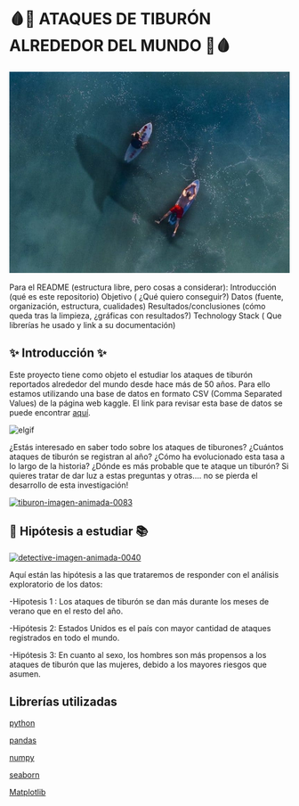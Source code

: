 # 🩸🦈 ATAQUES DE TIBURÓN ALREDEDOR DEL MUNDO 🦈🩸

![imagen](images/imagen3.jpg)

Para el README (estructura libre, pero cosas a considerar):
Introducción (qué es este repositorio)
Objetivo ( ¿Qué quiero conseguir?)
Datos (fuente, organización, estructura, cualidades)
Resultados/conclusiones (cómo queda tras la limpieza, ¿gráficas con resultados?)
Technology Stack ( Que librerías he usado y link a su documentación)

## ✨ Introducción ✨
Este proyecto tiene como objeto el estudiar los ataques de tiburón reportados alrededor del mundo desde hace más de 50 años. Para ello estamos utilizando una base de datos en formato CSV (Comma Separated Values) de la página web kaggle.
El link para revisar esta base de datos se puede encontrar
  [aquí](https://www.kaggle.com/teajay/global-shark-attacks).
  
 ![elgif](https://i.kym-cdn.com/photos/images/original/000/908/315/a64.gif)

¿Estás interesado en saber todo sobre los ataques de tiburones? ¿Cuántos ataques de tiburón se registran al año? ¿Cómo ha evolucionado esta tasa a lo largo de la historia? 
¿Dónde es más probable que te ataque un tiburón? Si quieres tratar de dar luz a estas preguntas y otras.... no se pierda el desarrollo de esta investigación!



<a href="https://www.gifsanimados.org/cat-tiburones-516.htm"><img src="https://www.gifsanimados.org/data/media/516/tiburon-imagen-animada-0083.gif" border="0" alt="tiburon-imagen-animada-0083" /></a>
##  📜 Hipótesis a estudiar 📚
<a href="https://www.gifsanimados.org/cat-detectives-57.htm"><img src="https://www.gifsanimados.org/data/media/57/detective-imagen-animada-0040.gif" border="0" alt="detective-imagen-animada-0040" /></a>

Aquí están las hipótesis a las que trataremos de responder con el análisis exploratorio de los datos:

-Hipotesis 1 : Los ataques de tiburón se dan más durante los meses de verano que en el resto del año.

-Hipótesis 2: Estados Unidos es el país con mayor cantidad de ataques registrados en todo el mundo.

-Hipótesis 3: En cuanto al sexo, los hombres son más propensos a los ataques de tiburón que las mujeres, debido a los mayores riesgos que asumen.

## Librerías utilizadas 

[python](https://docs.python.org/3/)

[pandas](https://pandas.pydata.org)

[numpy](https://numpy.org/)

[seaborn](https://seaborn.pydata.org/)

[Matplotlib](https://matplotlib.org/)

